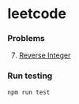 # leetcode

### Problems

7. [Reverse Integer](src/reverseInteger.js)

### Run testing

`npm run test`
